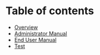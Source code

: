 # Table of contents

* [Overview](../README.md)
* [Administrator Manual](CEDARS_admin_manual.md)
* [End User Manual](CEDARS_end_user_manual.md)
* [Test](../man/add_end_user.Rd)
